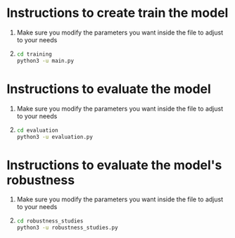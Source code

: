 # Instructions to create train the model
1. Make sure you modify the parameters you want inside the file to adjust to your needs
2.  ```sh
    cd training
    python3 -u main.py
    ```

# Instructions to evaluate the model
1. Make sure you modify the parameters you want inside the file to adjust to your needs
2.  ```sh
    cd evaluation
    python3 -u evaluation.py
    ```

# Instructions to evaluate the model's robustness
1. Make sure you modify the parameters you want inside the file to adjust to your needs
2.  ```sh
    cd robustness_studies
    python3 -u robustness_studies.py